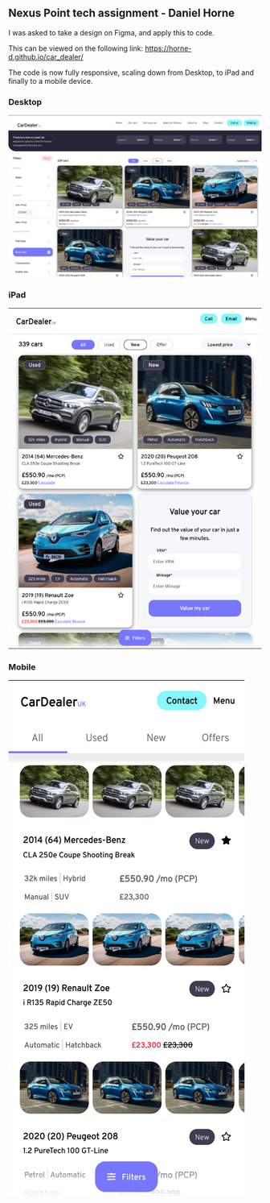 ## Nexus Point tech assignment - Daniel Horne

I was asked to take a design on Figma, and apply this to code.

This can be viewed on the following link: https://horne-d.github.io/car_dealer/

The code is now fully responsive, scaling down from Desktop, to iPad and finally to a mobile device.

### Desktop

![Screenshot](readme-img/desktop-mock.png)

### iPad

![Screenshot](readme-img/ipad-mock.png)

### Mobile

![Screenshot](readme-img/iphone-mock.png)

